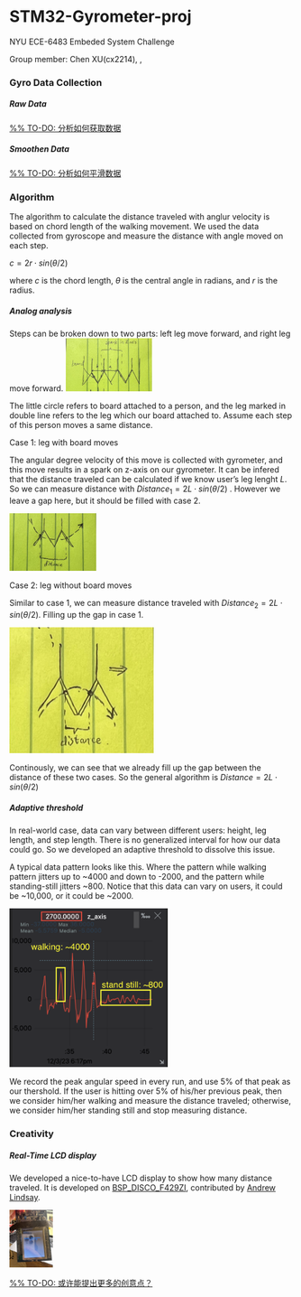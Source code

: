 # STM32-Gyrometer-proj

NYU ECE-6483 Embeded System Challenge

Group member: Chen XU(cx2214), ,

### Gyro Data Collection

##### Raw Data

<u>%% TO-DO: 分析如何获取数据</u>

##### Smoothen Data

<u>%% TO-DO: 分析如何平滑数据</u>

### Algorithm

The algorithm to calculate the distance traveled with anglur velocity is based on chord length of the walking movement. We used the data collected from gyroscope and measure the distance with angle moved on each step. 

 $c=2r⋅sin(θ/2)$ 

where *c* is the chord length, *θ* is the central angle in radians, and *r* is the radius.

##### Analog analysis

Steps can be broken down to two parts: left leg move forward, and right leg move forward. <img src="./resource/analysis1.jpg" alt="analysis1" style="zoom: 15%;" />

The little circle refers to board attached to a person, and the leg marked in double line refers to the leg which our board attached to. Assume each step of this person moves a same distance.



Case 1: leg with board moves

The angular degree velocity of this move is collected with gyrometer, and this move results in a spark on z-axis on our gyrometer. It can be infered that the distance traveled can be calculated if we know user’s leg lenght $L$. So we can measure distance with $Distance_1 = 2L⋅sin(θ/2)$ . However we leave a gap here, but it should be filled with case 2.

<img src="./resource/analysis2.jpg" alt="analysis2" style="zoom:15%;" />

Case 2: leg without board moves

Similar to case 1, we can measure distance traveled with $Distance_2 = 2L⋅sin(θ/2)$. Filling up the gap in case 1.

<img src="./resource/analysis3.jpg" alt="analysis3" style="zoom:25%;" />

Continously, we can see that we already fill up the gap between the distance of these two cases. So the  general algorithm is $Distance = 2L⋅sin(θ/2)$

##### Adaptive threshold

In real-world case, data can vary between different users: height, leg length, and step length. There is no generalized interval for how our data could go. So we developed an adaptive threshold to dissolve this issue. 

A typical data pattern looks like this. Where the pattern while walking pattern jitters up to ~4000 and down to -2000, and the pattern while standing-still jitters ~800. Notice that this data can vary on users, it could be ~10,000, or it could be ~2000. 

<img src="./resource/data1.png" alt="data1" style="zoom:40%;" />

We record the peak angular speed in every run, and use 5% of that peak as our thershold. If the user is hitting over 5% of his/her previous peak, then we consider him/her walking and measure the distance traveled; otherwise, we consider him/her standing still and stop measuring distance.

### Creativity

##### Real-Time LCD display

We developed a nice-to-have LCD display to show how many distance traveled. It is developed on [BSP_DISCO_F429ZI](https://os.mbed.com/users/SomeRandomBloke/code/BSP_DISCO_F429ZI/), contributed by [Andrew Lindsay](https://os.mbed.com/users/SomeRandomBloke/).

<img src="./resource/lcd.jpg" alt="lcd" style="zoom:10%;" />

<u>%% TO-DO: 或许能提出更多的创意点？</u>
